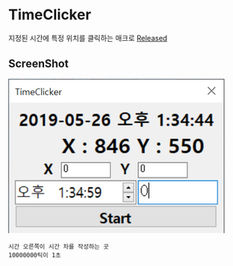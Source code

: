 # TimeClicker
지정된 시간에 특정 위치를 클릭하는 매크로
[Released](https://github.com/haminjun/TimeClicker/releases)

## ScreenShot
![Alt text](ScreenShot/screenshot_1.PNG)
```
시간 오른쪽이 시간 차를 작성하는 곳
10000000틱이 1초
```
